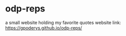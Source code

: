 # odp-reps
a small website holding my favorite quotes
website link: https://gpoderys.github.io/odp-reps/